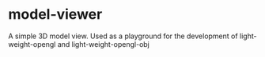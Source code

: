 # model-viewer
A simple 3D model view. Used as a playground for the development of light-weight-opengl and light-weight-opengl-obj
